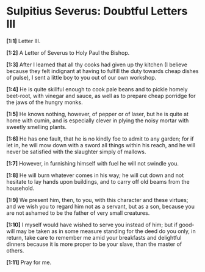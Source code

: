 # Sulpitius Severus: Doubtful Letters III

**[1:1]** Letter III.

**[1:2]** A Letter of Severus to Holy Paul the Bishop.

**[1:3]** After I learned that all thy cooks had given up thy kitchen (I believe because they felt indignant at having to fulfill the duty towards cheap dishes of pulse), I sent a little boy to you out of our own workshop.

**[1:4]** He is quite skillful enough to cook pale beans and to pickle homely beet-root, with vinegar and sauce, as well as to prepare cheap porridge for the jaws of the hungry monks.

**[1:5]** He knows nothing, however, of pepper or of laser, but he is quite at home with cumin,  and is especially clever in plying the noisy mortar with sweetly smelling plants.

**[1:6]** He has one fault, that he is no kindly foe to admit to any garden; for if let in, he will mow down with a sword all things within his reach, and he will never be satisfied with the slaughter simply of mallows.

**[1:7]** However, in furnishing himself with fuel he will not swindle you.

**[1:8]** He will burn whatever comes in his way; he will cut down and not hesitate to lay hands upon buildings, and to carry off old beams from the household.

**[1:9]** We present him, then, to you, with this character and these virtues; and we wish you to regard him not as a servant, but as a son, because you are not ashamed to be the father of very small creatures.

**[1:10]** I myself would have wished to serve you instead of him; but if good-will may be taken as in some measure standing for the deed do you only, in return, take care to remember me amid your breakfasts and delightful dinners because it is more proper to be your slave, than the master of others.

**[1:11]** Pray for me.

